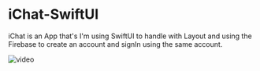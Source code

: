 # iChat-SwiftUI

iChat is an App that's I'm using SwiftUI to handle with Layout and using the Firebase to create an account and signIn using the same account.

![video](https://github.com/thiagomdev/iChat-SwiftUI/assets/67831549/e171c74b-978b-4312-937a-90e285d8f871)
